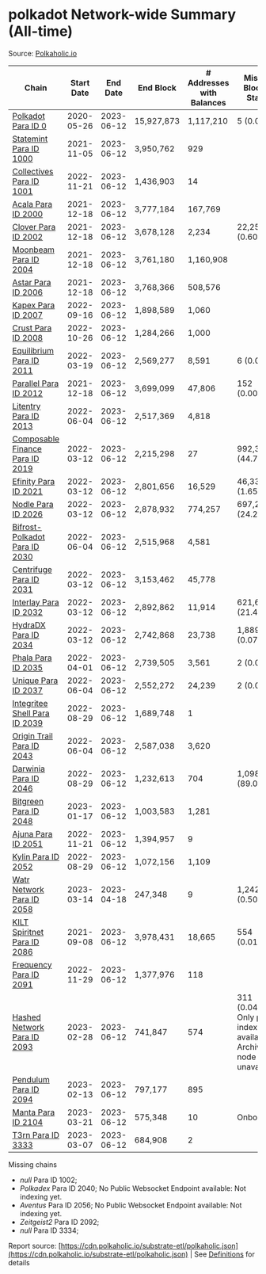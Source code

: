 # polkadot Network-wide Summary (All-time)

Source: [Polkaholic.io](https://polkaholic.io)


| Chain            | Start Date | End Date | End Block | # Addresses with Balances | Missing Blocks / Status |
| ---------------- | ---------- | ---------| --------- | ------------------------- | ----------------------- |
| [Polkadot Para ID 0](/polkadot/0-polkadot) | 2020-05-26 | 2023-06-12 | 15,927,873 |  1,117,210 | 5 (0.00%)  |
| [Statemint Para ID 1000](/polkadot/1000-statemint) | 2021-11-05 | 2023-06-12 | 3,950,762 |  929 |    |
| [Collectives Para ID 1001](/polkadot/1001-collectives) | 2022-11-21 | 2023-06-12 | 1,436,903 |  14 |    |
| [Acala Para ID 2000](/polkadot/2000-acala) | 2021-12-18 | 2023-06-12 | 3,777,184 |  167,769 |    |
| [Clover Para ID 2002](/polkadot/2002-clover) | 2021-12-18 | 2023-06-12 | 3,678,128 |  2,234 | 22,251 (0.60%)  |
| [Moonbeam Para ID 2004](/polkadot/2004-moonbeam) | 2021-12-18 | 2023-06-12 | 3,761,180 |  1,160,908 |    |
| [Astar Para ID 2006](/polkadot/2006-astar) | 2021-12-18 | 2023-06-12 | 3,768,366 |  508,576 |    |
| [Kapex Para ID 2007](/polkadot/2007-kapex) | 2022-09-16 | 2023-06-12 | 1,898,589 |  1,060 |    |
| [Crust Para ID 2008](/polkadot/2008-crust) | 2022-10-26 | 2023-06-12 | 1,284,266 |  1,000 |    |
| [Equilibrium Para ID 2011](/polkadot/2011-equilibrium) | 2022-03-19 | 2023-06-12 | 2,569,277 |  8,591 | 6 (0.00%)  |
| [Parallel Para ID 2012](/polkadot/2012-parallel) | 2021-12-18 | 2023-06-12 | 3,699,099 |  47,806 | 152 (0.00%)  |
| [Litentry Para ID 2013](/polkadot/2013-litentry) | 2022-06-04 | 2023-06-12 | 2,517,369 |  4,818 |    |
| [Composable Finance Para ID 2019](/polkadot/2019-composable) | 2022-03-12 | 2023-06-12 | 2,215,298 |  27 | 992,308 (44.79%)  |
| [Efinity Para ID 2021](/polkadot/2021-efinity) | 2022-03-12 | 2023-06-12 | 2,801,656 |  16,529 | 46,333 (1.65%)  |
| [Nodle Para ID 2026](/polkadot/2026-nodle) | 2022-03-12 | 2023-06-12 | 2,878,932 |  774,257 | 697,249 (24.22%)  |
| [Bifrost-Polkadot Para ID 2030](/polkadot/2030-bifrost-dot) | 2022-06-04 | 2023-06-12 | 2,515,968 |  4,581 |    |
| [Centrifuge Para ID 2031](/polkadot/2031-centrifuge) | 2022-03-12 | 2023-06-12 | 3,153,462 |  45,778 |    |
| [Interlay Para ID 2032](/polkadot/2032-interlay) | 2022-03-12 | 2023-06-12 | 2,892,862 |  11,914 | 621,626 (21.49%)  |
| [HydraDX Para ID 2034](/polkadot/2034-hydradx) | 2022-03-12 | 2023-06-12 | 2,742,868 |  23,738 | 1,889 (0.07%)  |
| [Phala Para ID 2035](/polkadot/2035-phala) | 2022-04-01 | 2023-06-12 | 2,739,505 |  3,561 | 2 (0.00%)  |
| [Unique Para ID 2037](/polkadot/2037-unique) | 2022-06-04 | 2023-06-12 | 2,552,272 |  24,239 | 2 (0.00%)  |
| [Integritee Shell Para ID 2039](/polkadot/2039-integritee-shell) | 2022-08-29 | 2023-06-12 | 1,689,748 |  1 |    |
| [Origin Trail Para ID 2043](/polkadot/2043-origintrail) | 2022-06-04 | 2023-06-12 | 2,587,038 |  3,620 |    |
| [Darwinia Para ID 2046](/polkadot/2046-darwinia) | 2022-08-29 | 2023-06-12 | 1,232,613 |  704 | 1,098,159 (89.09%)  |
| [Bitgreen Para ID 2048](/polkadot/2048-bitgreen) | 2023-01-17 | 2023-06-12 | 1,003,583 |  1,281 |    |
| [Ajuna Para ID 2051](/polkadot/2051-ajuna) | 2022-11-21 | 2023-06-12 | 1,394,957 |  9 |    |
| [Kylin Para ID 2052](/polkadot/2052-kylin) | 2022-08-29 | 2023-06-12 | 1,072,156 |  1,109 |    |
| [Watr Network Para ID 2058](/polkadot/2058-watr) | 2023-03-14 | 2023-04-18 | 247,348 |  9 | 1,242 (0.50%)  |
| [KILT Spiritnet Para ID 2086](/polkadot/2086-kilt) | 2021-09-08 | 2023-06-12 | 3,978,431 |  18,665 | 554 (0.01%)  |
| [Frequency Para ID 2091](/polkadot/2091-frequency) | 2022-11-29 | 2023-06-12 | 1,377,976 |  118 |    |
| [Hashed Network Para ID 2093](/polkadot/2093-hashed) | 2023-02-28 | 2023-06-12 | 741,847 |  574 | 311 (0.04%) Only partial index available: Archive node unavailable |
| [Pendulum Para ID 2094](/polkadot/2094-pendulum) | 2023-02-13 | 2023-06-12 | 797,177 |  895 |    |
| [Manta Para ID 2104](/polkadot/2104-manta) | 2023-03-21 | 2023-06-12 | 575,348 |  10 |   Onboarding |
| [T3rn Para ID 3333](/polkadot/3333-t3rn) | 2023-03-07 | 2023-06-12 | 684,908 |  2 |    |

Missing chains


* *null* Para ID 1002; 
* *Polkadex* Para ID 2040; No Public Websocket Endpoint available: Not indexing yet.
* *Aventus* Para ID 2056; No Public Websocket Endpoint available: Not indexing yet.
* *Zeitgeist2* Para ID 2092; 
* *null* Para ID 3334; 

Report source: [https://cdn.polkaholic.io/substrate-etl/polkaholic.json](https://cdn.polkaholic.io/substrate-etl/polkaholic.json) | See [Definitions](/DEFINITIONS.md) for details
